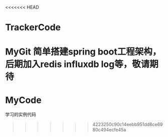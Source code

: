 <<<<<<< HEAD
# TrackerCode
MyGit
简单搭建spring boot工程架构，后期加入redis influxdb log等，敬请期待
=======
# MyCode
学习的实例代码
>>>>>>> 4223250c90c14eebb951dd8ce6980c494ecfe45a
